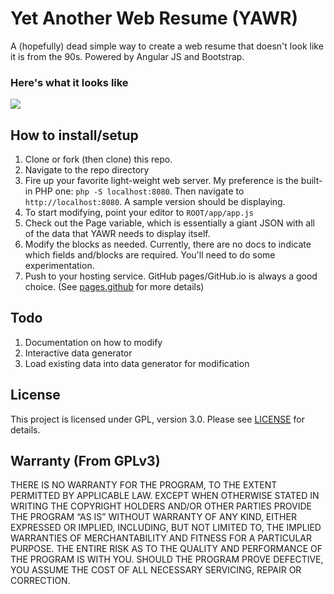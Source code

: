# Yet Another Web Resume (YAWR) 

A (hopefully) dead simple way to create a web resume that doesn't look like it is
from the 90s. Powered by Angular JS and Bootstrap.

### Here's what it looks like
![](https://raw.github.com/suw/YetAnotherWebResume/master/assets/img/screenshot.png)

## How to install/setup
1. Clone or fork (then clone) this repo.
1. Navigate to the repo directory
1. Fire up your favorite light-weight web server. My preference is the built-in
   PHP one: `php -S localhost:8080`. Then navigate to `http://localhost:8080`.
   A sample version should be displaying.
1. To start modifying, point your editor to `ROOT/app/app.js`
1. Check out the Page variable, which is essentially a giant JSON with all of
   the data that YAWR needs to display itself.
1. Modify the blocks as needed. Currently, there are no docs to indicate which
   fields and/blocks are required. You'll need to do some experimentation.
1. Push to your hosting service. GitHub pages/GitHub.io is always a good
   choice. (See [pages.github](http://pages.github.com/) for more details)

## Todo
1. Documentation on how to modify
2. Interactive data generator
3. Load existing data into data generator for modification

## License

This project is licensed under GPL, version 3.0. Please see [LICENSE](LICENSE) for details.

## Warranty (From GPLv3)

THERE IS NO WARRANTY FOR THE PROGRAM, TO THE EXTENT PERMITTED BY APPLICABLE
LAW. EXCEPT WHEN OTHERWISE STATED IN WRITING THE COPYRIGHT HOLDERS AND/OR
OTHER PARTIES PROVIDE THE PROGRAM “AS IS” WITHOUT WARRANTY OF ANY KIND,
EITHER EXPRESSED OR IMPLIED, INCLUDING, BUT NOT LIMITED TO, THE IMPLIED
WARRANTIES OF MERCHANTABILITY AND FITNESS FOR A PARTICULAR PURPOSE.
THE ENTIRE RISK AS TO THE QUALITY AND PERFORMANCE OF THE PROGRAM IS WITH
YOU. SHOULD THE PROGRAM PROVE DEFECTIVE, YOU ASSUME THE COST OF ALL NECESSARY
SERVICING, REPAIR OR CORRECTION.
